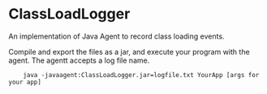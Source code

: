 # ClassLoadLogger

An implementation of Java Agent to record class loading events.

Compile and export the files as a jar, and execute your program with the agent.
The agentt accepts a log file name.

        java -javaagent:ClassLoadLogger.jar=logfile.txt YourApp [args for your app]

